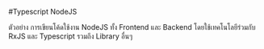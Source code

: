 #Typescript NodeJS

ตัวอย่าง การเขียนโค้ดใช้งาน NodeJS ทั้ง Frontend และ Backend
โดยใช้เทคโนโลยีร่วมกับ RxJS และ Typescript รวมถึง Library อื่นๆ
